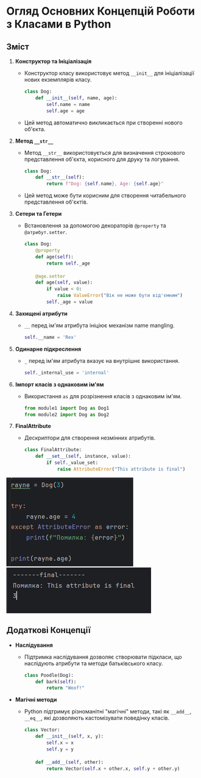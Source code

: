 # Огляд Основних Концепцій Роботи з Класами в Python

## Зміст

1. **Конструктор та Ініціалізація**
   - Конструктор класу використовує метод `__init__` для ініціалізації нових екземплярів класу.
     ```python
     class Dog:
         def __init__(self, name, age):
             self.name = name
             self.age = age
     ```
   - Цей метод автоматично викликається при створенні нового об'єкта.

2. **Метод `__str__`**
   - Метод `__str__` використовується для визначення строкового представлення об'єкта, корисного для друку та логування.
     ```python
     class Dog:
         def __str__(self):
             return f"Dog: {self.name}, Age: {self.age}"
     ```
   - Цей метод може бути корисним для створення читабельного представлення об'єктів.

3. **Сетери та Гетери**
   - Встановлення за допомогою декораторів `@property` та `@атрибут.setter`.
     ```python
     class Dog:
         @property
         def age(self):
             return self._age

         @age.setter
         def age(self, value):
             if value < 0:
                 raise ValueError("Вік не може бути від'ємним")
             self._age = value
     ```

4. **Захищені атрибути**
   - `__` перед ім'ям атрибута ініціює механізм name mangling.
     ```python
     self.__name = 'Rex'
     ```

5. **Одинарне підкреслення**
   - `_` перед ім'ям атрибута вказує на внутрішнє використання.
     ```python
     self._internal_use = 'internal'
     ```

6. **Імпорт класів з однаковим ім'ям**
   - Використання `as` для розрізнення класів з однаковим ім'ям.
     ```python
     from module1 import Dog as Dog1
     from module2 import Dog as Dog2
     ```

7. **FinalAttribute**
   - Дескриптори для створення незмінних атрибутів.
     ```python
     class FinalAttribute:
         def __set__(self, instance, value):
             if self._value_set:
                 raise AttributeError("This attribute is final")
     ```
![screenshot_1](screenshot_1.jpg)
![screenshot_2](screenshot_2.jpg)

## Додаткові Концепції

- **Наслідування**
  - Підтримка наслідування дозволяє створювати підкласи, що наслідують атрибути та методи батьківського класу.
    ```python
    class Poodle(Dog):
        def bark(self):
            return "Woof!"
    ```

- **Магічні методи**
  - Python підтримує різноманітні "магічні" методи, такі як `__add__`, `__eq__`, які дозволяють кастомізувати поведінку класів.
    ```python
    class Vector:
        def __init__(self, x, y):
            self.x = x
            self.y = y

        def __add__(self, other):
            return Vector(self.x + other.x, self.y + other.y)
    ```